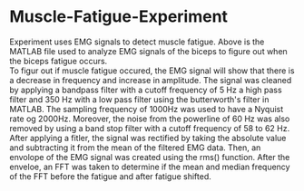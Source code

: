 # Muscle-Fatigue-Experiment
Experiment uses EMG signals to detect muscle fatigue.
Above is the MATLAB file used to analyze EMG signals of the biceps to figure out when the biceps fatigue occurs.  
To figur out if muscle fatigue occured, the EMG signal will show that there is a decrease in frequency and increase
in amplitude. 
The signal was cleaned by applying a bandpass filter with a cutoff frequency of 5 Hz a high pass filter and 350 Hz with 
a low pass filter using the butterworth's filter in MATLAB. The sampling frequency of 1000Hz was used to have a
Nyquist rate og 2000Hz. Moreover, the noise from the powerline of 60 Hz was also removed by using a 
band stop filter with a cutoff frequency of 58 to 62 Hz. After applying a fitler, the signal was rectified 
by taking the absolute value and subtracting it from the mean of the filtered 
EMG data. Then, an envolope of the EMG signal was created  using the rms() function. 
After the enveloe, an FFT was taken to determine if the mean and median frequency of the FFT before the 
fatigue and after fatigue shifted. 


